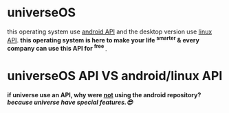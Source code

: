 # universeOS
this operating system use <ins>android API</ins>
and the desktop version use <ins>linux API</ins>. 
**this operating system is here to make your life <sup>smarter</sup> & 
every company can use this API for 	<sup>free	</sup>**.
# universeOS API VS android/linux API
**if universe use an API, why were <ins>not</ins> using the android repository?  _because universe have special features.😎_** 
